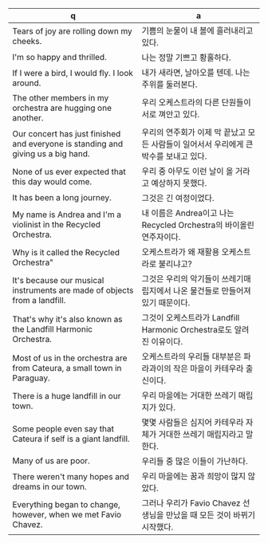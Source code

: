 q | a
---|---
Tears of joy are rolling down my cheeks.	| 기쁨의 눈물이 내 볼에 흘러내리고 있다.
I'm so happy and thrilled.	| 나는 정말 기쁘고 황홀하다.
If I were a bird, I would fly. I look around.	| 내가 새라면, 날아오를 텐데. 나는 주위를 둘러본다.
The other members in my orchestra are hugging one another.	| 우리 오케스트라의 다른 단원들이 서로 껴안고 있다.
Our concert has just finished and everyone is standing and giving us a big hand.	| 우리의 연주회가 이제 막 끝났고 모든 사람들이 일어서서 우리에게 큰 박수를 보내고 있다.
None of us ever expected that this day would come.	| 우리 중 아무도 이런 날이 올 거라고 예상하지 못했다.
It has been a long journey.	| 그것은 긴 여정이었다.
My name is Andrea and I'm a violinist in the Recycled Orchestra.	| 내 이름은 Andrea이고 나는 Recycled Orchestra의 바이올린 연주자이다.
Why is it called the Recycled Orchestra"	| 오케스트라가 왜 재활용 오케스트라로 불리냐고?
It's because our musical instruments are made of objects from a landfill.	| 그것은 우리의 악기들이 쓰레기매립지에서 나온 물건들로 만들어져 있기 때문이다.
That's why it's also known as the Landfill Harmonic Orchestra.	| 그것이 오케스트라가 Landfill Harmonic Orchestra로도 알려진 이유이다.
Most of us in the orchestra are from Cateura, a small town in Paraguay.	| 오케스트라의 우리들 대부분은 파라과이의 작은 마을이 카테우라 출신이다.
There is a huge landfill in our town.	| 우리 마을에는 거대한 쓰레기 매립지가 있다.
Some people even say that Cateura if self is a giant landfill.	| 몇몇 사람들은 심지어 카테우라 자체가 거대한 쓰레기 매립지라고 말한다.
Many of us are poor.	| 우리들 중 많은 이들이 가난하다.
There weren't many hopes and dreams in our town.	| 우리 마을에는 꿈과 희망이 많지 않았다.
Everything began to change, however, when we met Favio Chavez.	| 그러나 우리가 Favio Chavez 선생님을 만났을 때 모든 것이 바뀌기 시작했다.